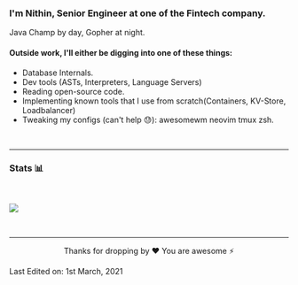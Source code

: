 
### I'm Nithin, Senior Engineer at one of the Fintech company. 

Java Champ by day, Gopher at night.

<h4>Outside work, I'll either be digging into one of these things: </h5>

- Database Internals.
- Dev tools (ASTs, Interpreters, Language Servers)
- Reading open-source code.
- Implementing known tools that I use from scratch(Containers, KV-Store, Loadbalancer)
- Tweaking my configs (can't help 😓): awesomewm neovim tmux zsh.

<br/>


---
### Stats 📊

<br/>


![](https://github.com/humanbeeng/github-stats/blob/master/generated/overview.svg)

<br/>

---

 
<p align="center">Thanks for dropping by ❤️ You are awesome ⚡</p>


[website]: https://nithinsj.netlify.app
[instagram]: https://www.instagram.com/iamnithinraj
[linkedin]: https://www.linkedin.com/in/thenithinraj
[Twitter]: https://twitter.com/nithinrajx
Last Edited on: 1st March, 2021
